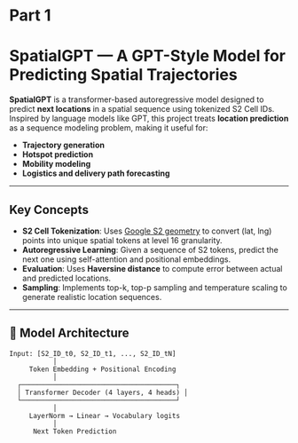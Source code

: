 # Part 1 

# SpatialGPT — A GPT-Style Model for Predicting Spatial Trajectories

**SpatialGPT** is a transformer-based autoregressive model designed to predict **next locations** in a spatial sequence using tokenized S2 Cell IDs. 
Inspired by language models like GPT, this project treats **location prediction** as a sequence modeling problem, making it useful for:

- **Trajectory generation**
- **Hotspot prediction**
- **Mobility modeling**
- **Logistics and delivery path forecasting**

---

## Key Concepts

- **S2 Cell Tokenization**: Uses [Google S2 geometry](https://s2geometry.io/) to convert (lat, lng) points into unique spatial tokens at level 16 granularity.
- **Autoregressive Learning**: Given a sequence of S2 tokens, predict the next one using self-attention and positional embeddings.
- **Evaluation**: Uses **Haversine distance** to compute error between actual and predicted locations.
- **Sampling**: Implements top-k, top-p sampling and temperature scaling to generate realistic location sequences.

---

## 🔧 Model Architecture

```text
Input: [S2_ID_t0, S2_ID_t1, ..., S2_ID_tN]
           │
     Token Embedding + Positional Encoding
           │
  ┌───────────────────────────────────────┐
  │ Transformer Decoder (4 layers, 4 heads) │
  └───────────────────────────────────────┘
           │
     LayerNorm → Linear → Vocabulary logits
           │
      Next Token Prediction
